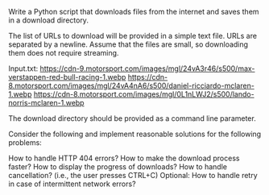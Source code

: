 Write a Python script that downloads files from the internet and saves them in a download directory.

The list of URLs to download will be provided in a simple text file. URLs are separated by a newline. Assume that the files are small, so downloading them does not require streaming.

Input.txt:
https://cdn-9.motorsport.com/images/mgl/24vA3r46/s500/max-verstappen-red-bull-racing-1.webp
https://cdn-8.motorsport.com/images/mgl/24vA4nA6/s500/daniel-ricciardo-mclaren-1.webp
https://cdn-8.motorsport.com/images/mgl/0L1nLWJ2/s500/lando-norris-mclaren-1.webp

The download directory should be provided as a command line parameter.

Consider the following and implement reasonable solutions for the following problems:

How to handle HTTP 404 errors?
How to make the download process faster?
How to display the progress of downloads?
How to handle cancellation? (i.e., the user presses CTRL+C)
Optional: How to handle retry in case of intermittent network errors?
